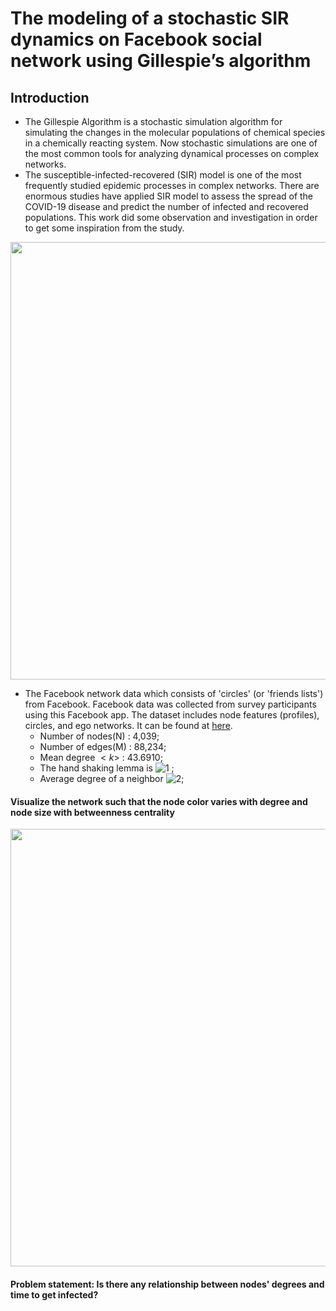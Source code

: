 The modeling of a stochastic SIR dynamics on Facebook social network using Gillespie’s algorithm
===
Introduction
---

* The Gillespie Algorithm is a stochastic simulation algorithm for simulating the changes in the molecular populations of chemical species in a chemically reacting system. Now stochastic simulations are one of the most common tools for analyzing dynamical processes on complex networks.
* The susceptible-infected-recovered (SIR) model is one of the most frequently studied epidemic processes in complex networks. There are enormous studies have applied SIR model to assess the spread of the COVID-19 disease and predict the number of infected and recovered populations. This work did some observation and investigation in order to get some inspiration from the study.

<p align="center"><img src = "https://github.com/ameliawu17/PersonalProject/blob/main/Gillespie%20SIR%20on%20Facebook%20network/SIR.png" width = 700><p>   
  
* The Facebook network data which consists of 'circles' (or 'friends lists') from Facebook. Facebook data was collected from survey participants using this Facebook app. The dataset includes node features (profiles), circles, and ego networks. It can be found at [here](https://snap.stanford.edu/data/ego-Facebook.html).   
    * Number of nodes(N) : 4,039; 
    * Number of edges(M) : 88,234; 
    * Mean degree $<k>$ :  43.6910; 
    * The hand shaking lemma is ![1](http://latex.codecogs.com/svg.latex?\\sum_{i=1}^{N}k_i=2M) ; 
    * Average degree of a neighbor ![2](http://latex.codecogs.com/svg.latex?\\frac{<k^2>}{<k>}=635);
  
#### Visualize the network such that the node color varies with degree and node size with betweenness centrality
  
<p align="center"><img src = "https://github.com/ameliawu17/PersonalProject/blob/main/Gillespie%20SIR%20on%20Facebook%20network/FB_network.png" width = 700><p>  
  
#### Problem statement: Is there any relationship between nodes' degrees and time to get infected?  
  


  
